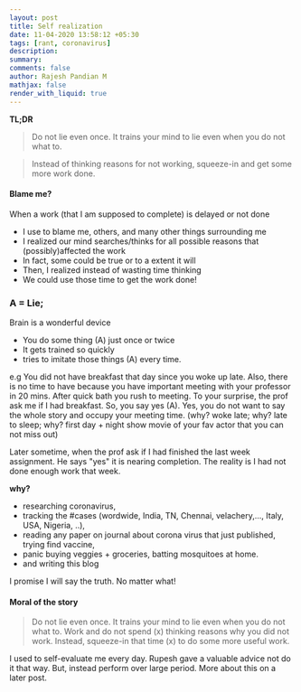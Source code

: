 ```yaml
---
layout: post
title: Self realization
date: 11-04-2020 13:58:12 +05:30
tags: [rant, coronavirus]
description:
summary:
comments: false
author: Rajesh Pandian M
mathjax: false
render_with_liquid: true
---
```


**TL;DR**

> Do not lie even once. It trains your mind to lie even when you do not what to.

> Instead of thinking reasons for not working, squeeze-in and get some more work done.

#### Blame me?

When a work (that I am supposed to complete) is delayed or not done
- I use to blame me, others, and many other things surrounding me
- I realized our mind searches/thinks for all possible reasons that (possibly)affected the work
- In fact, some could be true or to a extent it will
- Then, I realized instead of wasting time thinking
- We could use those time to get the work done!

### A = Lie;

Brain is a wonderful device
- You do some thing (A) just once or twice
- It gets trained so quickly
- tries to imitate those things (A) every time.

e.g You did not have breakfast that day since you woke up late.
Also, there is no time to have because you have important meeting with your professor in 20 mins.
After quick bath you rush to meeting. To your surprise, the prof ask me if I had breakfast.
So, you say yes (A). Yes, you do not want to say the whole story and occupy your meeting time.
(why? woke late; why? late to sleep; why? first day + night show movie of your fav actor that you can not miss out)

Later sometime, when the prof ask if I had finished the last week assignment. He says "yes" it is nearing completion.
The reality is I had not done enough work that week.

**why?**
- researching coronavirus,
- tracking the #cases (wordwide, India, TN, Chennai, velachery,..., Italy, USA, Nigeria, ..),
- reading any paper on journal about corona virus that just published, trying find vaccine,
- panic buying veggies + groceries, batting mosquitoes at home.
- and writing this blog

I promise I will say the truth. No matter what!

#### Moral of the story

> Do not lie even once. It trains your mind to lie even when you do not what to.
> Work and do not spend (x) thinking reasons why you did not work.
> Instead, squeeze-in that time (x) to do some more useful work.

I used to self-evaluate me every day. Rupesh gave a valuable advice not do it that way.
But, instead perform over large period. More about this on a later post.
